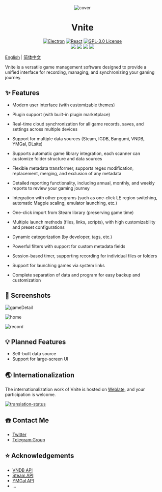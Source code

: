 <div align="center">
  <img src="https://img.timero.xyz/i/2025/07/30/6889aec9cf6b8.png" alt="cover">

  <h1 align="center">
    Vnite
  </h1>

  <p align="center">
    <a href="https://www.electronjs.org/" target="_blank"><img src="https://img.shields.io/badge/Electron-47848F?style=flat-square&logo=electron&logoColor=white" alt="Electron"></a>
    <a href="https://reactjs.org/" target="_blank"><img src="https://img.shields.io/badge/React-61DAFB?style=flat-square&logo=react&logoColor=black" alt="React"></a>
    <a href="https://www.gnu.org/licenses/gpl-3.0.en.html" target="_blank"><img src="https://img.shields.io/badge/License-GPL%203.0-blue.svg?style=flat-square&logo=gnu&logoColor=white" alt="GPL-3.0 License"></a>
    </br>
    <a href="https://github.com/ximu3/vnite/stargazers"><img src="https://img.shields.io/github/stars/ximu3/vnite?color=ffcb47&labelColor=black&style=flat-square&logo=github&label=Stars" /></a>
    <a href="https://github.com/ximu3/vnite/graphs/contributors"><img src="https://img.shields.io/github/contributors/ximu3/vnite?style=flat-square&logo=github&label=Contributors&labelColor=black" /></a>
    <a href="https://github.com/ximu3/vnite/releases"><img src="https://img.shields.io/github/downloads/ximu3/vnite/total?color=369eff&labelColor=black&logo=github&style=flat-square&label=Downloads" /></a>
    <a href="https://t.me/+d65-R_xRx1JlYWZh" target="_blank"><img src="https://img.shields.io/badge/Telegram-2CA5E0?style=flat-square&logo=telegram&logoColor=white&labelColor=black" /></a>
  </p>
</div>

[English](README.md) | [简体中文](README.zh-CN.md)

Vnite is a versatile game management software designed to provide a unified interface for recording, managing, and synchronizing your gaming journey.

## ✨ Features

- Modern user interface (with customizable themes)

- Plugin support (with built-in plugin marketplace)

- Real-time cloud synchronization for all game records, saves, and settings across multiple devices

- Support for multiple data sources (Steam, IGDB, Bangumi, VNDB, YMGal, DLsite)

- Supports automatic game library integration, each scanner can customize folder structure and data sources

- Flexible metadata transformer, supports regex modification, replacement, merging, and exclusion of any metadata

- Detailed reporting functionality, including annual, monthly, and weekly reports to review your gaming journey

- Integration with other programs (such as one-click LE region switching, automatic Magpie scaling, emulator launching, etc.)

- One-click import from Steam library (preserving game time)

- Multiple launch methods (files, links, scripts), with high customizability and preset configurations

- Dynamic categorization (by developer, tags, etc.)

- Powerful filters with support for custom metadata fields

- Session-based timer, supporting recording for individual files or folders

- Support for launching games via system links

- Complete separation of data and program for easy backup and customization

## 📸 Screenshots

![gameDetail](https://img.timero.xyz/i/2025/07/30/6889b679d5835.webp)

![home](https://img.timero.xyz/i/2025/07/30/6889b69460155.webp)

![record](https://img.timero.xyz/i/2025/07/30/6889b6ddb9d59.webp)

## 💡 Planned Features

- Self-built data source
- Support for large-screen UI

## 🌏 Internationalization

The internationalization work of Vnite is hosted on [Weblate](https://hosted.weblate.org/projects/vnite/), and your participation is welcome.

<a href="https://hosted.weblate.org/engage/vnite/">
<img src="https://hosted.weblate.org/widget/vnite/multi-auto.svg" alt="translation-status" />
</a>

## ☎️ Contact Me

- [Twitter](https://x.com/ximu3_)
- [Telegram Group](https://t.me/+d65-R_xRx1JlYWZh)

## ⭐ Acknowledgements

- [VNDB API](https://api.vndb.org/kana)
- [Steam API](https://partner.steamgames.com/doc/api)
- [YMGal API](https://www.ymgal.games/developer)
- ...
